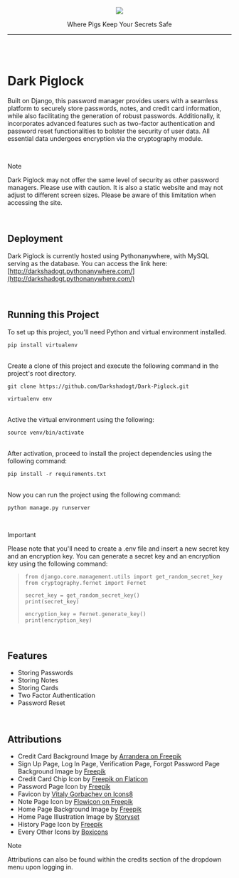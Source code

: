 <p align="center">
  <picture>
    <source media="(prefers-color-scheme: light)" srcset="https://github.com/Darkshadogt/Dark-Piglock/assets/122583206/dafa2884-6087-427a-9305-1c408b214789">
    <source media="(prefers-color-scheme: dark)" srcset="https://github.com/Darkshadogt/Dark-Piglock/assets/122583206/0b7daee8-6990-49f1-910d-28237145f817">
    <img src="https://github.com/Darkshadogt/Dark-Piglock/assets/122583206/dafa2884-6087-427a-9305-1c408b214789">
  </picture>
</p>
<p align="center">Where Pigs Keep Your Secrets Safe</p>


---
<br>
<br>

# Dark Piglock

Built on Django, this password manager provides users with a seamless platform to securely store passwords, notes, and credit card information, while also facilitating the generation of robust passwords. Additionally, it incorporates advanced features such as two-factor authentication and password reset functionalities to bolster the security of user data. All essential data undergoes encryption via the cryptography module.

<br>

>[!NOTE]
>Dark Piglock may not offer the same level of security as other password managers. Please use with caution.
>It is also a static website and may not adjust to different screen sizes. Please be aware of this limitation when accessing the site.


<br>

## Deployment

Dark Piglock is currently hosted using Pythonanywhere, with MySQL serving as the database.
You can access the link here: [http://darkshadogt.pythonanywhere.com/](http://darkshadogt.pythonanywhere.com/)


<br>

## Running this Project


To set up this project, you'll need Python and virtual environment installed.


``` pip install virtualenv ```

<br>
Create a clone of this project and execute the following command in the project's root directory.


``` git clone https://github.com/Darkshadogt/Dark-Piglock.git ```


``` virtualenv env ```

<br>
Active the virtual environment using the following:


``` source venv/bin/activate ```

<br>
After activation, proceed to install the project dependencies using the following command:


``` pip install -r requirements.txt ```

<br>
Now you can run the project using the following command:


``` python manage.py runserver ```

<br>


>[!IMPORTANT]
>Please note that you'll need to create a .env file and insert a new secret key and an encryption key. You can generate a secret key and an encryption key using the following command:


>```
>from django.core.management.utils import get_random_secret_key
>from cryptography.fernet import Fernet
>
>secret_key = get_random_secret_key()
>print(secret_key)
>
>encryption_key = Fernet.generate_key()
>print(encryption_key)
>```

<br>


## Features

- Storing Passwords
- Storing Notes
- Storing Cards
- Two Factor Authentication
- Password Reset

<br>


## Attributions


- Credit Card Background Image by [Arrandera on Freepik](https://www.freepik.com/free-vector/background-luxury-minimalist-gradient-style-design_32582886.htm#page=2&query=dark%20vector%20background&position=30&from_view=search&track=ais&uuid=0b077dd1-421b-47da-a2d2-b748ddbd193a)
- Sign Up Page, Log In Page, Verification Page, Forgot Password Page Background Image by [Freepik](https://www.freepik.com/free-vector/gradient-black-background-with-wavy-lines_19852122.htm#query=dark%20theme%20vector%20background&position=8&from_view=search&track=ais&uuid=5fa2d0fc-99ae-437f-a630-cc21610266c7)
- Credit Card Chip Icon by [Freepik on Flaticon](https://www.flaticon.com/free-icon/chip_9405771?term=credit+card+chip&page=1&position=20&origin=search&related_id=9405771)
- Password Page Icon by [Freepik](https://www.freepik.com/icon/animal-rights_2865584#fromView=search&term=pig+lock&track=ais&page=1&position=31&uuid=3f7dfbf6-5dbb-4b17-812a-f2923c1652ca)
- Favicon by [Vitaly Gorbachev on Icons8](https://icons8.com/icon/qudcNstH1hBC/pig)
- Note Page Icon by [Flowicon on Freepik](https://www.freepik.com/icon/book_6153987#fromView=search&term=pig+with+notebook&track=ais&page=1&position=17&uuid=06c214f7-3f84-4666-9a1f-06e42c4b8deb)
- Home Page Background Image by [Freepik](https://www.freepik.com/free-vector/gradient-black-background-with-wavy-lines_19852128.htm#query=dark%20theme%20vector&position=12&from_view=search&track=ais&uuid=5c4ba701-a1f6-4f83-bbda-6470cbea0ae8)
- Home Page Illustration Image by [Storyset](https://storyset.com/illustration/secure-login/rafiki)
- History Page Icon by [Freepik](https://www.freepik.com/icon/no-pork_9958719)
- Every Other Icons by [Boxicons](https://boxicons.com/)

>[!NOTE]
>Attributions can also be found within the credits section of the dropdown menu upon logging in.
